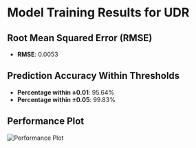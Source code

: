 # Model Training Results for UDR

## Root Mean Squared Error (RMSE)
- **RMSE**: 0.0053

## Prediction Accuracy Within Thresholds
- **Percentage within ±0.01**: 95.64%
- **Percentage within ±0.05**: 99.83%

## Performance Plot
![Performance Plot](../imgs/UDR.png)
